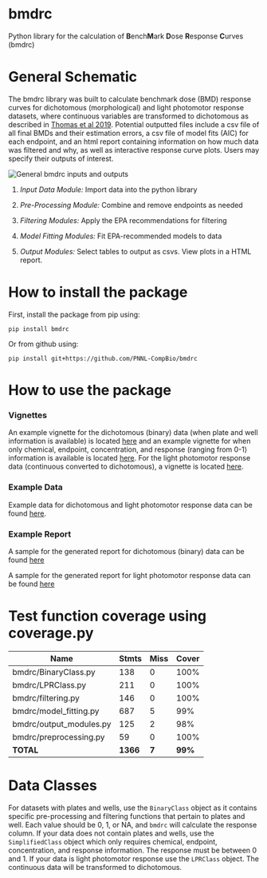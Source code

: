 # bmdrc

Python library for the calculation of **B**ench**M**ark **D**ose **R**esponse **C**urves (bmdrc)

# General Schematic 

The bmdrc library was built to calculate benchmark dose (BMD) response curves for dichotomous (morphological) and light photomotor response datasets, where continuous variables are transformed to dichotomous as described in [Thomas et al 2019](https://www.sciencedirect.com/science/article/pii/S2468111318300732). Potential outputted files include a csv file of all final BMDs and their estimation errors, a csv file of model fits (AIC) for each endpoint, and an html report containing information on how much data was filtered and why, as well as interactive response curve plots. Users may specify their outputs of interest. 

![General bmdrc inputs and outputs](./bmdrc.png)

1. *Input Data Module:* Import data into the python library

2. *Pre-Processing Module:* Combine and remove endpoints as needed

3. *Filtering Modules:* Apply the EPA recommendations for filtering 

4. *Model Fitting Modules:* Fit EPA-recommended models to data

5. *Output Modules:* Select tables to output as csvs. View plots in a HTML report.

# How to install the package

First, install the package from pip using:

`pip install bmdrc`

Or from github using:

`pip install git+https://github.com/PNNL-CompBio/bmdrc`

# How to use the package 

### Vignettes
An example vignette for the dichotomous (binary) data (when plate and well information is available) is located [here](./vignettes/Binary%20Class%20Example.ipynb) and an example vignette for when only chemical, endpoint, concentration, and response (ranging from 0-1) information is available is located [here](./vignettes/Simplified%20Class%20Example.ipynb). For the light photomotor response data (continuous converted to dichotomous), a vignette is located [here](./vignettes/LPR%20Class%20Example.ipynb).
 
### Example Data 
Example data for dichotomous and light photomotor response data can be found [here](./data/).

### Example Report
A sample for the generated report for dichotomous (binary) data can be found [here](https://github.com/PNNL-CompBio/bmdrc/blob/main/example_report/binary_class/Benchmark%20Dose%20Curves.md)

A sample for the generated report for light photomotor response data can be found [here](https://github.com/PNNL-CompBio/bmdrc/blob/main/example_report/lpr_class/Benchmark%20Dose%20Curves.md)

# Test function coverage using coverage.py

| Name                      | Stmts  | Miss | Cover |
|---------------------------|--------|------|-------|
| bmdrc/BinaryClass.py      |  138   |   0  | 100%  |
| bmdrc/LPRClass.py         |  211   |   0  | 100%  |
| bmdrc/filtering.py        |  146   |   0  | 100%  |
| bmdrc/model_fitting.py    |  687   |   5  |  99%  |
| bmdrc/output_modules.py   |  125   |   2  |  98%  |
| bmdrc/preprocessing.py    |   59   |   0  | 100%  |
| **TOTAL**                 | **1366**|**7**|**99%**|

# Data Classes

For datasets with plates and wells, use the `BinaryClass` object as it contains specific pre-processing and filtering functions that pertain to plates and well. Each value should be 0, 1, or NA, and `bmdrc` will calculate the response column. If your data does not contain plates and wells, use the `SimplifiedClass` object which only requires chemical, endpoint, concentration, and response information. The response must be between 0 and 1. If your data is light photomotor response use the `LPRClass` object. The continuous data will be transformed to dichotomous.